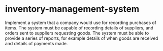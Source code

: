 # inventory-management-system
Implement a system that a company would use for recording purchases of items. The system must be capable of recording details of suppliers, and orders sent to suppliers requesting goods. The system must be able to provide a series of reports, for example details of when goods are received and details of payments made.
